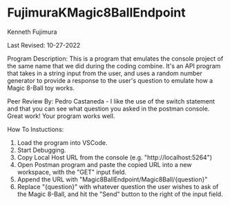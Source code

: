 # FujimuraKMagic8BallEndpoint
Kenneth Fujimura

Last Revised: 10-27-2022

Program Description: This is a program that emulates the console project of the same name that we did during the coding combine. It's an API program that takes in a string input from the user, and uses a random number generator to provide a response to the user's question to emulate how a Magic 8-Ball toy works.

Peer Review By: Pedro Castaneda - I like the use of the switch statement and that you can see what question you asked in the postman console. Great work! Your program works well.

How To Instuctions:
1) Load the program into VSCode.
2) Start Debugging.
3) Copy Local Host URL from the console (e.g. "http://localhost:5264")
4) Open Postman program and paste the copied URL into a new workspace, with the "GET" input field.
5) Append the URL with "Magic8BallEndpoint/Magic8Ball/{question}"
6) Replace "{question}" with whatever question the user wishes to ask of the Magic 8-Ball, and hit the "Send" button to the right of the input field.
